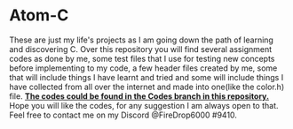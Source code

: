 # Atom-C
These are just my life's projects as I am going down the path of learning and discovering C. 
Over this repository you will find several assignment codes as done by me, some test files that I use for testing new concepts before implementing to my code, a few header files 
created by me, some that will include things I have learnt and tried and some will include things I have collected from all over the internet and made into one(like the color.h) file. 
<B><U>The codes could be found in the Codes branch in this repository.</U></B>
Hope you will like the codes, for any suggestion I am always open to that. Feel free to contact me on my Discord @FireDrop6000 #9410.

